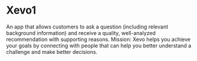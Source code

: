 # Xevo1
An app that allows customers to ask a question (including relevant background information) and receive a quality, well-analyzed recommendation with supporting reasons. Mission: Xevo helps you achieve your goals by connecting with people that can help you better understand a challenge and make better decisions.